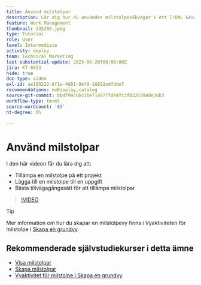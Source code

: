 ```yaml
---
title: Använd milstolpar
description: Lär dig hur du använder milstolpesökvägar i ett [!DNL &#x200B; Workfront] projekt och associerar nyckelaktiviteter som milstolpesteg i projektet.
feature: Work Management
thumbnail: 335205.jpeg
type: Tutorial
role: User
level: Intermediate
activity: deploy
team: Technical Marketing
last-substantial-update: 2023-06-20T00:00:00Z
jira: KT-8933
hide: true
doc-type: video
exl-id: ae199222-6f1e-4d01-9ef9-16892edfdde7
recommendations: noDisplay,catalog
source-git-commit: bbdf99c6bc1be714077fd94fc3f8325394de36b3
workflow-type: tm+mt
source-wordcount: '85'
ht-degree: 0%

---
```


# Använd milstolpar

I den här videon får du lära dig att:

* Tillämpa en milstolpe på ett projekt
* Lägga till en milstolpe till en uppgift
* Bästa tillvägagångssätt för att tillämpa milstolpar

>[!VIDEO](https://video.tv.adobe.com/v/3430282/?quality=12&learn=on&enablevpops=1&captions=swe)

>[!TIP]
>
>Mer information om hur du skapar en milstolpevy finns i Vyaktiviteten för milstolpe i [Skapa en grundvy](/help/reporting/basic-reporting/create-a-basic-view.md).

## Rekommenderade självstudiekurser i detta ämne

* [Visa milstolpar](/help/manage-work/approval-processes-and-milestone-paths/view-milestones.md)
* [Skapa milstolpar](/help/administration-and-setup/approval-processes-and-milestone-paths/creating-milestones.md)
* [Vyaktivitet för milstolpe i Skapa en grundvy](/help/reporting/basic-reporting/create-a-basic-view.md)
